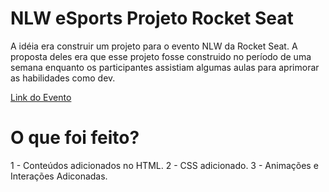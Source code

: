 # NLW eSports Projeto Rocket Seat

A idéia era construir um projeto para o evento NLW da Rocket Seat. A proposta deles era que esse projeto fosse construido no período de uma semana enquanto os participantes assistiam algumas aulas para aprimorar as habilidades como dev.

[Link do Evento](https://lp.rocketseat.com.br/nlw)

# O que foi feito?

1 - Conteúdos adicionados no HTML.
2 - CSS adicionado.
3 - Animações e Interações Adiconadas.

